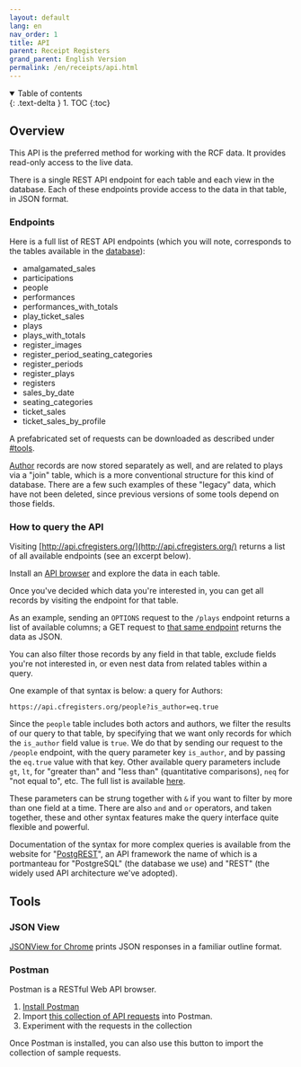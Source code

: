 ```yaml
---
layout: default
lang: en
nav_order: 1
title: API
parent: Receipt Registers
grand_parent: English Version
permalink: /en/receipts/api.html
---
```


<details open markdown="block">
  <summary>
    Table of contents
  </summary>
  {: .text-delta }
1. TOC
{:toc}
</details>

## Overview

This API is the preferred method for working with the RCF data. It provides read-only access to the live data.

There is a single REST API endpoint for each table and each view in the database. Each of these endpoints provide access to the data in that table, in JSON format.

### Endpoints

Here is a full list of REST API endpoints (which you will note, corresponds to the tables available in the [database](/)):

- amalgamated_sales
- participations
- people
- performances
- performances_with_totals
- play_ticket_sales
- plays
- plays_with_totals
- register_images
- register_period_seating_categories
- register_periods
- register_plays
- registers
- sales_by_date
- seating_categories
- ticket_sales
- ticket_sales_by_profile


A prefabricated set of requests can be downloaded as described under [#tools](#tools).

[Author](https://api.cfregisters.org/people?is_author=eq.true) records are now stored separately as well, and are related to plays via a "join" table, which is a more conventional structure for this kind of database. There are a few such examples of these "legacy" data, which have not been deleted, since previous versions of some tools depend on those fields.

### How to query the API

Visiting [http://api.cfregisters.org/](http://api.cfregisters.org/) returns a list of all available endpoints (see an excerpt below).

Install an [API browser](#tools) and explore the data in each table.

Once you've decided which data you're interested in, you can get all records by visiting the endpoint for that table.

As an example, sending an `OPTIONS` request to the `/plays` endpoint returns a list of available columns; a GET request to [that same endpoint](http://api.cfregisters.org/plays) returns the data as JSON.

You can also filter those records by any field in that table, exclude fields you're not interested in, or even nest data from related tables within a query.

One example of that syntax is below: a query for Authors:

```
https://api.cfregisters.org/people?is_author=eq.true
```

Since the `people` table includes both actors and authors, we filter the results of our query to that table, by specifying that we want only records for which the `is_author` field value is `true`. We do that by sending our request to the `/people` endpoint, with the query parameter key `is_author`, and by passing the `eq.true` value with that key. Other available query parameters include `gt`, `lt`, for "greater than" and "less than" (quantitative comparisons), `neq` for "not equal to", etc. The full list is available [here](http://postgrest.org/en/v7.0.0/api.html#operators).

These parameters can be strung together with `&` if you want to filter by more than one field at a time. There are also `and` and `or` operators, and taken together, these and other syntax features make the query interface quite flexible and powerful.

Documentation of the syntax for more complex queries is available from the website for "[PostgREST](http://postgrest.org/en/v5.0.0/api.html#)", an API framework the name of which is a portmanteau for "PostgreSQL" (the database we use) and "REST" (the widely used API architecture we've adopted).

## Tools

### JSON View

[JSONView for Chrome](https://chrome.google.com/webstore/detail/jsonview/chklaanhfefbnpoihckbnefhakgolnmc) prints JSON responses in a familiar outline format.

### Postman

Postman is a RESTful Web API browser.

1. [Install Postman](https://www.getpostman.com)
2. Import [this collection of API requests](https://www.getpostman.com/collections/75eb47f4dd961830b5b9) into Postman.
3. Experiment with the requests in the collection

Once Postman is installed, you can also use this button to import the collection of sample requests.
<div class="postman-run-button" data-postman-action="collection/import" data-postman-var-1="75eb47f4dd961830b5b9"></div>
<script type="text/javascript">
  (function (p,o,s,t,m,a,n) {
    !p[s] && (p[s] = function () { (p[t] || (p[t] = [])).push(arguments); });
    !o.getElementById(s+t) && o.getElementsByTagName("head")[0].appendChild((
      (n = o.createElement("script")),
      (n.id = s+t), (n.async = 1), (n.src = m), n
    ));
  }(window, document, "_pm", "PostmanRunObject", "https://run.pstmn.io/button.js"));
</script>
